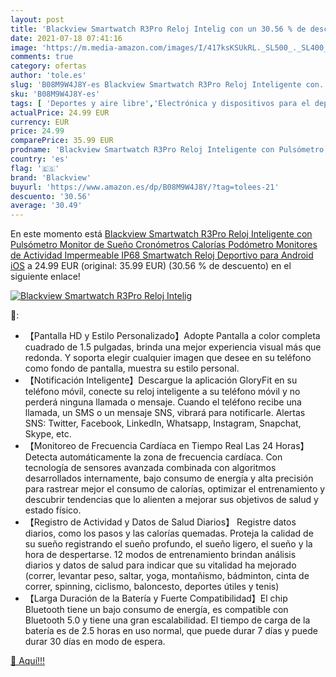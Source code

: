 ```yaml
---
layout: post
title: 'Blackview Smartwatch R3Pro Reloj Intelig con un 30.56 % de descuento'
date: 2021-07-18 07:41:16
image: 'https://m.media-amazon.com/images/I/417ksKSUkRL._SL500_._SL400_.jpg'
comments: true
category: ofertas
author: 'tole.es'
slug: 'B08M9W4J8Y-es Blackview Smartwatch R3Pro Reloj Inteligente con...'
sku: 'B08M9W4J8Y-es'
tags: [ 'Deportes y aire libre','Electrónica y dispositivos para el deporte','Monitores de actividad','android','blackview', ]
actualPrice: 24.99 EUR
currency: EUR
price: 24.99
comparePrice: 35.99 EUR
prodname: 'Blackview Smartwatch R3Pro Reloj Inteligente con Pulsómetro  Monitor de Sueño  Cronómetros  Calorías  Podómetro Monitores de Actividad Impermeable IP68 Smartwatch Reloj Deportivo para Android iOS'
country: 'es'
flag: '🇪🇸'
brand: 'Blackview'
buyurl: 'https://www.amazon.es/dp/B08M9W4J8Y/?tag=tolees-21'
descuento: '30.56'
average: '30.49'
---
```


En este momento está [Blackview Smartwatch R3Pro Reloj Inteligente con Pulsómetro  Monitor de Sueño  Cronómetros  Calorías  Podómetro Monitores de Actividad Impermeable IP68 Smartwatch Reloj Deportivo para Android iOS](https://www.amazon.es/dp/B08M9W4J8Y/?tag=tolees-21) a 24.99 EUR (original: 35.99 EUR) (30.56 %  de descuento) en el siguiente enlace!

[![Blackview Smartwatch R3Pro Reloj Intelig](https://m.media-amazon.com/images/I/417ksKSUkRL._SL500_._SL400_.jpg)](https://www.amazon.es/dp/B08M9W4J8Y/?tag=tolees-21)

🔎:

- 【Pantalla HD y Estilo Personalizado】Adopte Pantalla a color completa cuadrado de 1.5 pulgadas, brinda una mejor experiencia visual más que redonda. Y soporta elegir cualquier imagen que desee en su teléfono como fondo de pantalla, muestra su estilo personal.
- 【Notificación Inteligente】Descargue la aplicación GloryFit en su teléfono móvil, conecte su reloj inteligente a su teléfono móvil y no perderá ninguna llamada o mensaje. Cuando el teléfono recibe una llamada, un SMS o un mensaje SNS, vibrará para notificarle. Alertas SNS: Twitter, Facebook, LinkedIn, Whatsapp, Instagram, Snapchat, Skype, etc.
- 【Monitoreo de Frecuencia Cardíaca en Tiempo Real Las 24 Horas】 Detecta automáticamente la zona de frecuencia cardíaca. Con tecnología de sensores avanzada combinada con algoritmos desarrollados internamente, bajo consumo de energía y alta precisión para rastrear mejor el consumo de calorías, optimizar el entrenamiento y descubrir tendencias que lo alienten a mejorar sus objetivos de salud y estado físico.
- 【Registro de Actividad y Datos de Salud Diarios】 Registre datos diarios, como los pasos y las calorías quemadas. Proteja la calidad de su sueño registrando el sueño profundo, el sueño ligero, el sueño y la hora de despertarse. 12 modos de entrenamiento brindan análisis diarios y datos de salud para indicar que su vitalidad ha mejorado (correr, levantar peso, saltar, yoga, montañismo, bádminton, cinta de correr, spinning, ciclismo, baloncesto, deportes útiles y tenis)
- 【Larga Duración de la Batería y Fuerte Compatibilidad】El chip Bluetooth tiene un bajo consumo de energía, es compatible con Bluetooth 5.0 y tiene una gran escalabilidad. El tiempo de carga de la batería es de 2.5 horas en uso normal, que puede durar 7 días y puede durar 30 días en modo de espera.

[🛒 Aquí!!!](https://www.amazon.es/dp/B08M9W4J8Y/?tag=tolees-21)
